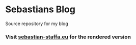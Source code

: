 # Sebastians Blog

Source repository for my blog

### Visit [sebastian-staffa.eu](https://sebastian-staffa.eu/) for the rendered version
